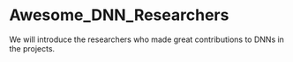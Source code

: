 # Awesome_DNN_Researchers
We will introduce the researchers who made great contributions to DNNs in the projects.
